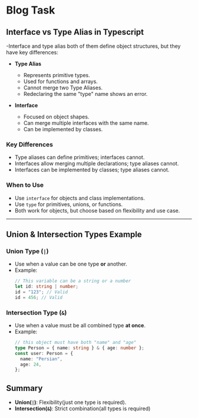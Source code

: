 # Blog Task

## Interface vs Type Alias in Typescript

-Interface and type alias both of them define object structures, but they have key differences:

- **Type Alias**

  - Represents primitive types.
  - Used for functions and arrays.
  - Cannot merge two Type Aliases.
  - Redeclaring the same "type" name shows an error.

- **Interface**
  - Focused on object shapes.
  - Can merge multiple interfaces with the same name.
  - Can be implemented by classes.

### Key Differences

- Type aliases can define primitives; interfaces cannot.
- Interfaces allow merging multiple declarations; type aliases cannot.
- Interfaces can be implemented by classes; type aliases cannot.

### When to Use

- Use `interface` for objects and class implementations.
- Use `type` for primitives, unions, or functions.
- Both work for objects, but choose based on flexibility and use case.

---

## Union & Intersection Types Example

### Union Type (`|`)

- Use when a value can be one type **or** another.
- Example:
  ```ts
  // This variable can be a string or a number
  let id: string | number;
  id = "123"; // Valid
  id = 456; // Valid
  ```

### Intersection Type (`&`)

- Use when a value must be all combined type **at once**.
- Example:
  ```ts
  // this object must have both "name" and "age"
  type Person = { name: string } & { age: number };
  const user: Person = {
    name: "Persian",
    age: 24,
  };
  ```

## Summary

- **Union(`|`)**: Flexibility(just one type is required).
- **Intersection(`&`)**: Strict combination(all types is required)
